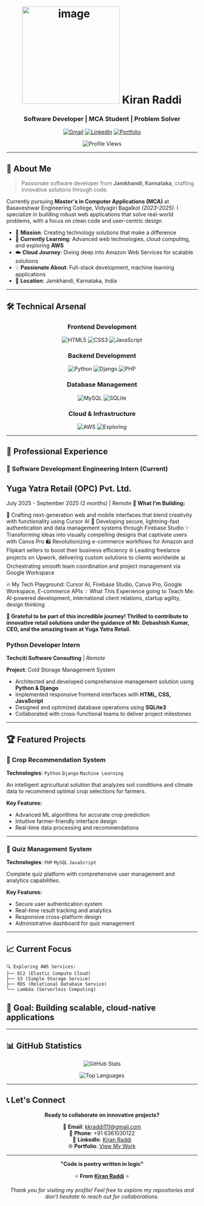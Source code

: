 <div align="center">

# <img width="256" height="256" alt="image" src="https://github.com/user-attachments/assets/32b0b1d5-7053-45ea-8aa2-31255d2a3826" /> Kiran Raddi
### Software Developer | MCA Student | Problem Solver

[![Gmail](https://img.shields.io/badge/Gmail-D14836?style=for-the-badge&logo=gmail&logoColor=white)](mailto:kkraddi111@gmail.com)
[![LinkedIn](https://img.shields.io/badge/LinkedIn-0077B5?style=for-the-badge&logo=linkedin&logoColor=white)](https://www.linkedin.com/in/kiran-raddi-69480b374/)
[![Portfolio](https://img.shields.io/badge/Portfolio-FF5722?style=for-the-badge&logo=firefox&logoColor=white)](https://kkraddi111.github.io/Kiran-portfolio/)

![Profile Views](https://komarev.com/ghpvc/?username=kkraddi111&color=brightgreen&style=flat-square)

</div>

---

## 🚀 About Me

> Passionate software developer from **Jamkhandi, Karnataka**, crafting innovative solutions through code.

Currently pursuing **Master's in Computer Applications (MCA)** at Basaveshwar Engineering College, Vidyagiri Bagalkot *(2023-2025)*. I specialize in building robust web applications that solve real-world problems, with a focus on clean code and user-centric design.

- 🎯 **Mission**: Creating technology solutions that make a difference
- 🌱 **Currently Learning**: Advanced web technologies, cloud computing, and exploring **AWS**
- ☁️ **Cloud Journey**: Diving deep into Amazon Web Services for scalable solutions
- 💡 **Passionate About**: Full-stack development, machine learning applications
- 📍 **Location**: Jamkhandi, Karnataka, India

---

## 🛠️ Technical Arsenal

<div align="center">

### Frontend Development
![HTML5](https://img.shields.io/badge/HTML5-E34F26?style=flat-square&logo=html5&logoColor=white)
![CSS3](https://img.shields.io/badge/CSS3-1572B6?style=flat-square&logo=css3&logoColor=white)
![JavaScript](https://img.shields.io/badge/JavaScript-F7DF1E?style=flat-square&logo=javascript&logoColor=black)

### Backend Development
![Python](https://img.shields.io/badge/Python-3776AB?style=flat-square&logo=python&logoColor=white)
![Django](https://img.shields.io/badge/Django-092E20?style=flat-square&logo=django&logoColor=white)
![PHP](https://img.shields.io/badge/PHP-777BB4?style=flat-square&logo=php&logoColor=white)

### Database Management
![MySQL](https://img.shields.io/badge/MySQL-4479A1?style=flat-square&logo=mysql&logoColor=white)
![SQLite](https://img.shields.io/badge/SQLite-003B57?style=flat-square&logo=sqlite&logoColor=white)

### Cloud & Infrastructure
![AWS](https://img.shields.io/badge/AWS-232F3E?style=flat-square&logo=amazon-aws&logoColor=white)
![Exploring](https://img.shields.io/badge/Status-Learning-yellow?style=flat-square)

</div>

---

## 💼 Professional Experience

### 🚀 Software Development Engineering Intern (Current)
## Yuga Yatra Retail (OPC) Pvt. Ltd.
July 2025 - September 2025 (2 months) | Remote
**🎯 What I'm Building:**

🎨 Crafting next-generation web and mobile interfaces that blend creativity with functionality using Cursor AI
🔐 Developing secure, lightning-fast authentication and data management systems through Firebase Studio
✨ Transforming ideas into visually compelling designs that captivate users with Canva Pro
🛍️ Revolutionizing e-commerce workflows for Amazon and Flipkart sellers to boost their business efficiency
🌐 Leading freelance projects on Upwork, delivering custom solutions to clients worldwide
📊 Orchestrating smooth team coordination and project management via Google Workspace

🔥 My Tech Playground: Cursor AI, Firebase Studio, Canva Pro, Google Workspace, E-commerce APIs
💡 What This Experience going to Teach Me: AI-powered development, international client relations, startup agility, design thinking

**🙏 Grateful to be part of this incredible journey! Thrilled to contribute to innovative retail solutions under the guidance of Mr. Debashish Kumar, CEO, and the amazing team at Yuga Yatra Retail.**

### Python Developer Intern
**Techciti Software Consulting** | *Remote*

**Project**: Cold Storage Management System
- Architected and developed comprehensive management solution using **Python & Django**
- Implemented responsive frontend interfaces with **HTML, CSS, JavaScript**
- Designed and optimized database operations using **SQLite3**
- Collaborated with cross-functional teams to deliver project milestones

---

## 🏆 Featured Projects

### 🌾 Crop Recommendation System
**Technologies**: `Python` `Django` `Machine Learning`

An intelligent agricultural solution that analyzes soil conditions and climate data to recommend optimal crop selections for farmers.

**Key Features:**
- Advanced ML algorithms for accurate crop prediction
- Intuitive farmer-friendly interface design
- Real-time data processing and recommendations

---

### 📝 Quiz Management System
**Technologies**: `PHP` `MySQL` `JavaScript`

Complete quiz platform with comprehensive user management and analytics capabilities.

**Key Features:**
- Secure user authentication system
- Real-time result tracking and analytics
- Responsive cross-platform design
- Administrative dashboard for quiz management

---

## 📈 Current Focus
```
🔍 Exploring AWS Services:
├── EC2 (Elastic Compute Cloud)
├── S3 (Simple Storage Service)
├── RDS (Relational Database Service)
└── Lambda (Serverless Computing)
```

## 🎯 Goal: Building scalable, cloud-native applications
---

## 📊 GitHub Statistics

<div align="center">

![GitHub Stats](https://github-readme-stats.vercel.app/api?username=kkraddi111&show_icons=true&theme=radical&hide_border=true&count_private=true)

![Top Languages](https://github-readme-stats.vercel.app/api/top-langs/?username=kkraddi111&layout=compact&theme=radical&hide_border=true)

</div>

---

## 📞 Let's Connect

<div align="center">

**Ready to collaborate on innovative projects?**

📧 **Email**: [kkraddi111@gmail.com](mailto:kkraddi111@gmail.com)  
📱 **Phone**: +91 6361030122  
🔗 **LinkedIn**: [Kiran Raddi](https://www.linkedin.com/in/kiran-raddi-69480b374/)  
🌐 **Portfolio**: [View My Work](https://kkraddi111.github.io/Kiran-portfolio/)

</div>

---

<div align="center">

**"Code is poetry written in logic"**

⭐ **From [Kiran Raddi](https://github.com/kkraddi111)** ⭐

*Thank you for visiting my profile! Feel free to explore my repositories and don't hesitate to reach out for collaborations.*

</div>

